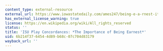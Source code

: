```yaml
---
content_type: external-resource
external_url: https://www.iowastatedaily.com/ames247/being-e-a-rnest-it-s-a-play-on-words-about-playing-on-words/article_c6a57a04-f7f3-11e6-be78-bf1d2ed41ac9.html
has_external_license_warning: true
license: https://en.wikipedia.org/wiki/All_rights_reserved
status: ''
title: 'ISU Play Concordances: *The Importance of Being Earnest*'
uid: 6b214f37-6454-4d89-b68c-07c704d83179
wayback_url: ''
---
```

